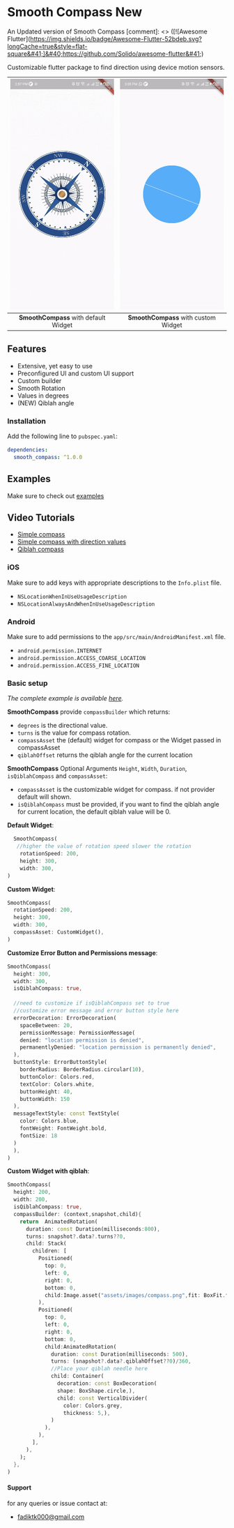 # Smooth Compass New
 An Updated version of Smooth Compass
[comment]: <> ([![Awesome Flutter]&#40;https://img.shields.io/badge/Awesome-Flutter-52bdeb.svg?longCache=true&style=flat-square&#41;]&#40;https://github.com/Solido/awesome-flutter&#41;)

Customizable flutter package to find direction using device motion sensors.

| ![Image](https://github.com/alihadi5125/screenshots/blob/main/ezgif.com-gif-maker%20(3).gif?raw=true) | ![Image](https://github.com/alihadi5125/screenshots/blob/main/ezgif.com-gif-maker%20(1).gif?raw=true) |
| :------------: | :------------: |
| **SmoothCompass** with default Widget | **SmoothCompass** with custom Widget |

## Features

* Extensive, yet easy to use
* Preconfigured UI and custom UI support
* Custom builder
* Smooth Rotation
* Values in degrees
* (NEW) Qiblah angle


### Installation

Add the following line to `pubspec.yaml`:

```yaml
dependencies:
  smooth_compass: ^1.0.0
```

## Examples

Make sure to check out [examples](https://github.com/fahadshabeer/smooth_compass_examples.git)

## Video Tutorials

* [Simple compass](https://youtu.be/nMEjn1a-6Xs)
* [Simple compass with direction values](https://youtu.be/35RbaQP8l3s)
* [Qiblah compass](https://youtu.be/sH7oCWjKvD4)


### iOS
Make sure to add keys with appropriate descriptions to the `Info.plist` file.

* `NSLocationWhenInUseUsageDescription`
* `NSLocationAlwaysAndWhenInUseUsageDescription`


### Android
Make sure to add permissions to the `app/src/main/AndroidManifest.xml` file.

* `android.permission.INTERNET`
* `android.permission.ACCESS_COARSE_LOCATION`
* `android.permission.ACCESS_FINE_LOCATION`

### Basic setup

*The complete example is available [here](https://github.com/alihadi5125/smooth_compass/tree/master/example).*

**SmoothCompass** provide `compassBuilder` which returns:
* `degrees` is the directional value.
* `turns` is the value for compass rotation.
* `compassAsset` the (default) widget for compass or the Widget passed in compassAsset
* `qiblahOffset` returns the qiblah angle for the current location

**SmoothCompass** Optional Arguments `Height`, `Width`, `Duration`, `isQiblahCompass` and `compassAsset`:
* `compassAsset` is the customizable widget for compass. if not provider default will shown.
* `isQiblahCompass` must be provided, if you want to find the qiblah angle for current location, the default qiblah value will be 0.

**Default Widget**:
```dart
  SmoothCompass(
   //higher the value of rotation speed slower the rotation
    rotationSpeed: 200,
    height: 300,
    width: 300,
)
```




**Custom Widget**:
```dart
SmoothCompass(
  rotationSpeed: 200,
  height: 300,
  width: 300,
  compassAsset: CustomWidget(),
)
```

**Customize Error Button and Permissions message**:
```dart
SmoothCompass(
  height: 300,
  width: 300,
  isQiblahCompass: true,
  
  //need to customize if isQiblahCompass set to true
  //customize error message and error button style here
  errorDecoration: ErrorDecoration(
    spaceBetween: 20,
    permissionMessage: PermissionMessage(
    denied: "location permission is denied",
    permanentlyDenied: "location permission is permanently denied",
  ),
  buttonStyle: ErrorButtonStyle(
    borderRadius: BorderRadius.circular(10),
    buttonColor: Colors.red,
    textColor: Colors.white,
    buttonHeight: 40,
    buttonWidth: 150
  ),
  messageTextStyle: const TextStyle(
    color: Colors.blue,
    fontWeight: FontWeight.bold,
    fontSize: 18
  )
  ),
)
```

**Custom Widget with qiblah**:
```dart
SmoothCompass(
  height: 200,
  width: 200,
  isQiblahCompass: true,
  compassBuilder: (context,snapshot,child){
    return  AnimatedRotation(
      duration: const Duration(milliseconds:800),
      turns: snapshot?.data?.turns??0,
      child: Stack(
        children: [
          Positioned(
            top: 0,
            left: 0,
            right: 0,
            bottom: 0,
            child:Image.asset("assets/images/compass.png",fit: BoxFit.fill,),
          ),
          Positioned(
            top: 0,
            left: 0,
            right: 0,
            bottom: 0,
            child:AnimatedRotation(
              duration: const Duration(milliseconds: 500),
              turns: (snapshot?.data?.qiblahOffset??0)/360,
              //Place your qiblah needle here
              child: Container(
                decoration: const BoxDecoration(
                shape: BoxShape.circle,),
                child: const VerticalDivider(
                  color: Colors.grey,
                  thickness: 5,),
              )
            ),
          ),
        ],
      ),
    );
  },
)
```




#### Support

for any queries or issue contact at:
* fadiktk000@gmail.com

